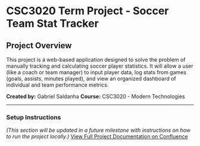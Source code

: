 # CSC3020 Term Project - Soccer Team Stat Tracker

## Project Overview
This project is a web-based application designed to solve the problem of manually tracking and calculating soccer player statistics. It will allow a user (like a coach or team manager) to input player data, log stats from games (goals, assists, minutes played), and view an organized dashboard of individual and team performance metrics.

**Created by:** Gabriel Saldanha
**Course:** CSC3020 - Modern Technologies

---

### Setup Instructions
*(This section will be updated in a future milestone with instructions on how to run the project locally.)*
[View Full Project Documentation on Confluence]([https://my-team-sqsjegqu.atlassian.net/wiki/spaces/~7120206cdcb05d18b14239b038666a48b8ebce/pages/98314/CSC3020+Term+Project+Milestone+1.])
